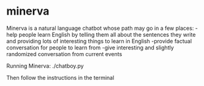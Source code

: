 # minerva

Minerva is a natural language chatbot whose path may go in a few places:
-help people learn English by telling them all about the sentences they write and providing lots of interesting things to learn in English
-provide factual conversation for people to learn from
-give interesting and slightly randomized conversation from current events

Running Minerva:
./chatboy.py

Then follow the instructions in the terminal
